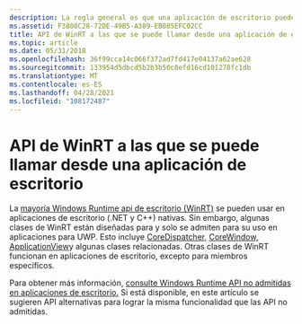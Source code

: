 ```yaml
---
description: La regla general es que una aplicación de escritorio puede llamar a Windows Runtime API (WinRT). Sin embargo, algunas API, incluidas las API de interfaz de usuario XAML, requieren que la aplicación que realiza la llamada tenga una identidad de paquete.
ms.assetid: F3808C28-72DE-49B5-A389-EB085EFC02CC
title: API de WinRT a las que se puede llamar desde una aplicación de escritorio
ms.topic: article
ms.date: 05/31/2018
ms.openlocfilehash: 36f99cca14c066f372ad7fd417e04137a62ae628
ms.sourcegitcommit: 133954d5dbcd5b2b3b50c8efd16cd101278fc1db
ms.translationtype: MT
ms.contentlocale: es-ES
ms.lasthandoff: 04/28/2021
ms.locfileid: "108172487"
---
```

# <a name="winrt-apis-callable-from-a-desktop-app"></a>API de WinRT a las que se puede llamar desde una aplicación de escritorio

La [mayoría Windows Runtime api de escritorio (WinRT)](/uwp/api/) se pueden usar en aplicaciones de escritorio (.NET y C++) nativas. Sin embargo, algunas clases de WinRT están diseñadas para y solo se admiten para su uso en aplicaciones para UWP. Esto incluye [CoreDispatcher,](/uwp/api/Windows.UI.Core.CoreDispatcher) [CoreWindow,](/uwp/api/Windows.UI.Core.CoreWindow) [ApplicationView](/uwp/api/windows.ui.viewmanagement.applicationview)y algunas clases relacionadas. Otras clases de WinRT funcionan en aplicaciones de escritorio, excepto para miembros específicos.

Para obtener más información, [consulte Windows Runtime API no admitidas en aplicaciones de escritorio.](/windows/apps/desktop/modernize/desktop-to-uwp-supported-api) Si está disponible, en este artículo se sugieren API alternativas para lograr la misma funcionalidad que las API no admitidas.
